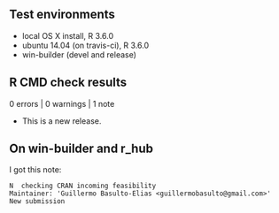 ## Test environments
* local OS X install, R 3.6.0
* ubuntu 14.04 (on travis-ci), R 3.6.0
* win-builder (devel and release)

## R CMD check results

0 errors | 0 warnings | 1 note

* This is a new release.

## On win-builder and r_hub

I got this note:
  
  ```
N  checking CRAN incoming feasibility
Maintainer: 'Guillermo Basulto-Elias <guillermobasulto@gmail.com>'
New submission
```
